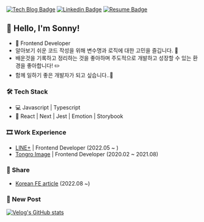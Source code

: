 [![Tech Blog Badge](http://img.shields.io/badge/-Tech%20blog-black?style=flat-square&logo=github&link=https://velog.io/@surim014)](https://velog.io/@surim014)
[![Linkedin Badge](https://img.shields.io/badge/-LinkedIn-blue?style=flat-square&logo=Linkedin&logoColor=white&link=https://www.linkedin.com/in/sonsurim)](www.linkedin.com/in/sonsurim)
[![Resume Badge](http://img.shields.io/badge/-Resume-important?style=flat-square&link=https://bit.ly/surim)](https://bit.ly/surim)

## 👻 Hello, I'm Sonny!

- 🌱 Frontend Developer
- 알아보기 쉬운 코드 작성을 위해 변수명과 로직에 대한 고민을 즐깁니다. 🤔
- 배운것을 기록하고 정리하는 것을 좋아하며 주도적으로 개발하고 성장할 수 있는 환경을 좋아합니다! ✏️
- 함께 일하기 좋은 개발자가 되고 싶습니다..🥴


### 🛠  Tech Stack

- 💻  Javascript | Typescript
- 🔩  React | Next | Jest | Emotion | Storybook

### 🎞 Work Experience

- [LINE+](https://linepluscorp.com/) | Frontend Developer (2022.05 ~ )
- [Tongro Image](https://www.clipartkorea.co.kr/main/index.php?utm_source=google&utm_medium=cpc&utm_campaign=Ckkeyword_PC&utm_term=%EC%9D%B4%EB%AF%B8%EC%A7%80%EA%B5%AC%EC%9E%85&gclid=CjwKCAjw6fyXBhBgEiwAhhiZsvQPfi9Vx-K5fWwpAmv0V-N9QVJBUFqqy0TKDPH6hoGXZEDmZXOskhoCymUQAvD_BwE) | Frontend Developer (2020.02 ~ 2021.08)

### 🙌 Share
- [Korean FE article](https://kofearticle.substack.com/) (2022.08 ~)


### 📝 New Post

[![Velog's GitHub stats](https://velog-readme-stats.vercel.app/api?name=surim014)](https://velog.io/@surim014)
